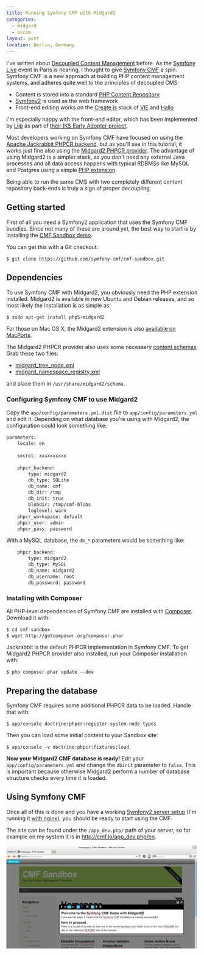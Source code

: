 ```yaml
---
title: Running Symfony CMF with Midgard2
categories:
  - midgard
  - oscom
layout: post
location: Berlin, Germany
---
```

I've written about [Decoupled Content Management](http://bergie.iki.fi/blog/decoupling_content_management/) before. As the [Symfony Live](http://paris2012.live.symfony.com/) event in Paris is nearing, I thought to give [Symfony CMF](http://cmf.symfony.com/) a spin. Symfony CMF is a new approach at building PHP content management systems, and adheres quite well to the principles of decoupled CMS:

* Content is stored into a standard [PHP Content Repository](http://phpcr.github.com/)
* [Symfony2](http://symfony.com/) is used as the web framework
* Front-end editing works on the [Create.js](http://createjs.org/) stack of [VIE](http://viejs.org/) and [Hallo](http://hallojs.org/)

I'm especially happy with the front-end editor, which has been implemented by [Liip](http://www.liip.ch/en) as part of [their IKS Early Adopter project](http://blog.iks-project.eu/semantic-enhanced-cmf-editor-now-available/).

Most developers working on Symfony CMF have focused on using the [Apache Jackrabbit PHPCR backend](http://jackalope.github.com/), but as you'll see in this tutorial, it works just fine also using the [Midgard2 PHPCR provider](http://midgard-project.org/phpcr/). The advantage of using Midgard2 is a simpler stack, as you don't need any external Java processes and all data access happens with typical RDBMSs like MySQL and Postgres using a simple [PHP extension](http://midgard-project.org/midgard2/#download).

Being able to run the same CMS with two completely different content repository back-ends is truly a sign of proper decoupling.

## Getting started

First of all you need a Symfony2 application that uses the Symfony CMF bundles. Since not many of these are around yet, the best way to start is by installing the [CMF Sandbox demo](https://github.com/symfony-cmf/cmf-sandbox).

You can get this with a Git checkout:

    $ git clone https://github.com/symfony-cmf/cmf-sandbox.git

## Dependencies

To use Symfony CMF with Midgard2, you obviously need the PHP extension installed. Midgard2 is available in new Ubuntu and Debian releases, and so most likely the installation is as simple as:

    $ sudo apt-get install php5-midgard2

For those on Mac OS X, the Midgard2 extension is also [available on MacPorts](https://trac.macports.org/browser/trunk/dports/php/php5-midgard2/Portfile).

The Midgard2 PHPCR provider also uses some necessary [content schemas](http://midgard-project.org/midgard2/#mgdschema). Grab these two files:

* [midgard_tree_node.xml](https://raw.github.com/midgardproject/phpcr-midgard2/master/data/share/schema/midgard_tree_node.xml)
* [midgard_namespace_registry.xml](https://github.com/midgardproject/phpcr-midgard2/raw/master/data/share/schema/midgard_namespace_registry.xml)

and place them in `/usr/share/midgard2/schema`.

### Configuring Symfony CMF to use Midgard2

Copy the `app/config/parameters.yml.dist` file to `app/config/parameters.yml` and edit it. Depending on what database you're using with Midgard2, the configuration could look something like:

    parameters:
        locale: en

        secret: xxxxxxxxxx

        phpcr_backend:
            type: midgard2
            db_type: SQLite
            db_name: cmf
            db_dir: /tmp
            db_init: true
            blobdir: /tmp/cmf-blobs
            loglevel: warn
        phpcr_workspace: default
        phpcr_user: admin
        phpcr_pass: password

With a MySQL database, the `db_*` parameters would be something like:

        phpcr_backend:
            type: midgard2
            db_type: MySQL
            db_name: midgard2
            db_username: root
            db_password: password

### Installing with Composer

All PHP-level dependencies of Symfony CMF are installed with [Composer](http://packagist.org/). Download it with:

    $ cd cmf-sandbox
    $ wget http://getcomposer.org/composer.phar

Jackrabbit is the default PHPCR implementation in Symfony CMF. To get Midgard2 PHPCR provider also installed, run your Composer installation with:

    $ php composer.phar update --dev

## Preparing the database

Symfony CMF requires some additional PHPCR data to be loaded. Handle that with:

    $ app/console doctrine:phpcr:register-system-node-types

Then you can load some initial content to your Sandbox site:

    $ app/console -v doctrine:phpcr:fixtures:load

**Now your Midgard2 CMF database is ready!** Edit your `app/config/parameters.yml` and change the `dbinit` parameter to `false`. This is important because otherwise Midgard2 perform a number of database structure checks every time it is loaded.

## Using Symfony CMF

Once all of this is done and you have a working [Symfony2 server setup](http://symfony.com/doc/current/book/installation.html) (I'm running it [with nginx](http://wiki.nginx.org/Symfony)), you should be ready to start using the CMF.

The site can be found under the `/app_dev.php/` path of your server, so for example on my system it is in <http://cmf.lo/app_dev.php/en>.

[![Editing content in Symfony CMF](/files/cmf-sandbox-midgard2-edit-small.png)](/files/cmf-sandbox/midgard2-edit.png)
